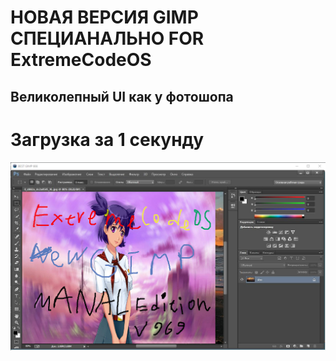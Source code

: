 # НОВАЯ ВЕРСИЯ GIMP СПЕЦИАНАЛЬНО FOR ExtremeCodeOS
## Великолепный UI как у фотошопа
# Загрузка за 1 секунду

![image](scr.png)
